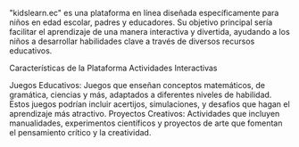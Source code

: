 "kidslearn.ec" es una plataforma en línea diseñada específicamente para niños en edad escolar, padres y educadores. Su objetivo principal sería facilitar el aprendizaje de una manera interactiva y divertida, ayudando a los niños a desarrollar habilidades clave a través de diversos recursos educativos.

Características de la Plataforma
Actividades Interactivas

Juegos Educativos: Juegos que enseñan conceptos matemáticos, de gramática, ciencias y más, adaptados a diferentes niveles de habilidad. Estos juegos podrían incluir acertijos, simulaciones, y desafios que hagan el aprendizaje más atractivo.
Proyectos Creativos: Actividades que incluyen manualidades, experimentos científicos y proyectos de arte que fomentan el pensamiento crítico y la creatividad.
